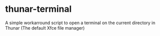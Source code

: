thunar-terminal
===============

A simple workarround script to open a terminal on the current directory in Thunar (The default Xfce file manager)

